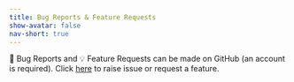 ```yaml
---
title: Bug Reports & Feature Requests
show-avatar: false
nav-short: true
---
```

:bug: Bug Reports and :bulb: Feature Requests can be made on GitHub (an account is required). Click [here](https://github.com/openresearchcalendar/Open-Research-Calendar/issues/new/choose) to raise issue or request a feature.  

